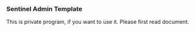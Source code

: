 ### Sentinel Admin Template
This is private program, if you want to use it. 
Please first read document.